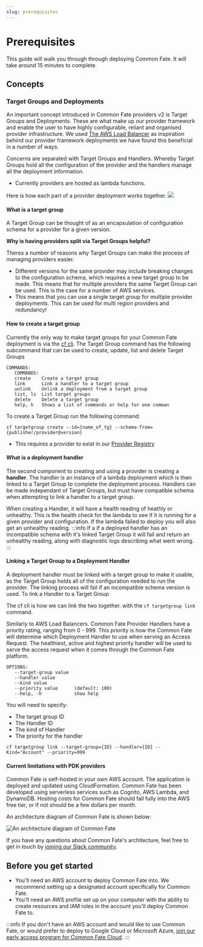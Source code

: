 ```yaml
---
slug: prerequisites
---
```



# Prerequisites

This guide will walk you through through deploying Common Fate. It will take around 15 minutes to complete.


## Concepts

### Target Groups and Deployments
An important concept introduced in Common Fate providers v2 is Target Groups and Deployments. These are what make up our provider framework and enable the user to have highly configurable, reliant and organised provider infrastructure. 
We used [The AWS Load Balancer](https://aws.amazon.com/elasticloadbalancing/) as inspiration behind our provider framework deployments we have found this beneficial in a number of ways. 

Concerns are separated with Target Groups and Handlers. Whereby Target Groups hold all the configuration of the provider and the handlers manage all the deployment information.
- Currently providers are hosted as lambda functions.

Here is how each part of a provider deployment works together.
![](/img/targetgroups/diagram.png)

#### What is a target group
A Target Group can be thought of as an encapsulation of configuration schema for a provider for a given version. 


**Why is having providers split via Target Groups helpful?**  

Theres a number of reasons why Target Groups can make the process of managing providers easier.

- Different versions for the same provider may include breaking changes to the configuration schema, which requires a new target group to be made. This means that for multiple providers the same Target Group can be used. This is the case for a number of AWS services.
- This means that you can use a single target group for multiple provider deployments. This can be used for multi region providers and redundancy!

#### How to create a target group
Currently the only way to make target groups for your Common Fate deployment is via the [cf cli](https://github.com/common-fate/cli).
The Target Group command has the following subcommand that can be used to create, update, list and delete Target Groups

```
COMMANDS:
   COMMANDS:
   create    Create a target group
   link      Link a handler to a target group
   unlink    Unlink a deployment from a target group
   list, ls  List target groups
   delete    Delete a target group
   help, h   Shows a list of commands or help for one comman
```

To create a Target Group run the following command:
```
cf targetgroup create --id={name_of_tg} --schema-from={publisher/provider@version}
```
- This requires a provider to exist in our [Provider Registry](https://github.com/common-fate/provider-registry)


#### What is a deployment handler
The second component to creating and using a provider is creating a **handler**. The handler is an instance of a lambda deployment which is then linked to a Target Group to complete the deployment process. 
Handlers can be made independant of Target Groups, but must have compatible schema when attempting to link a handler to a target group.

When creating a Handler, it will have a health reading of heathly or unhealthy. This is the health check for the lambda to see if it is running for a given provider and configuration.
If the lambda failed to deploy you will also get an unhealthy reading. 
:::info
If a if a deployed handler has an incompatible schema with it's linked Target Group it will fail and return an unhealthy reading, along with diagnostic logs describing what went wrong. 
:::

#### Linking a Target Group to a Deployment Handler
A deployment handler must be linked with a target group to make it usable, as the Target Group holds all of the configuration needed to run the provider. The linking process will fail if an incompatible schema version is used.
To link a Handler to a Target Group 

The cf cli is how we can link the two together. with the `cf targetgroup link` command.

Similarly to AWS Load Balancers. Common Fate Provider Handlers have a priority rating, ranging from 0 - 999. This priority is how the Common Fate will determine which Deployment Handler to use when serving an Access Request.
The healthiest, active and highest priority handler will be used to serve the access request when it comes through the Common Fate platform.

```
OPTIONS:
   --target-group value  
   --handler value       
   --kind value          
   --priority value      (default: 100)
   --help, -h            show help
```
You will need to specify:
- The target group ID
- The Handler ID
- The kind of Handler
- The priority for the handler

```
cf targetgroup link --target-group={ID} --handler={ID} --Kind="Account" --priority=999
```

#### Current limitations with PDK providers


Common Fate is self-hosted in your own AWS account. The application is deployed and updated using CloudFormation. Common Fate has been developed using serverless services such as Cognito, AWS Lambda, and DynamoDB. Hosting costs for Common Fate should fall fully into the AWS free tier, or if not should be a few dollars per month.

An architecture diagram of Common Fate is shown below:

![An architecture diagram of Common Fate](/img/common-fate-getting-started/architecture.png)

If you have any questions about Common Fate's architecture, feel free to get in touch by [joining our Slack community](https://join.slack.com/t/commonfatecommunity/shared_invite/zt-q4m96ypu-_gYlRWD3k5rIsaSsqP7QMg).

## Before you get started

- You'll need an AWS account to deploy Common Fate into. We recommend setting up a designated account specifically for Common Fate.
- You'll need an AWS profile set up on your computer with the ability to create resources and IAM roles in the account you'll deploy Common Fate to.

:::info
If you don't have an AWS account and would like to use Common Fate, or would prefer to deploy to Google Cloud or Microsoft Azure, [join our early access program for Common Fate Cloud](https://commonfate.io/early-access).
:::

